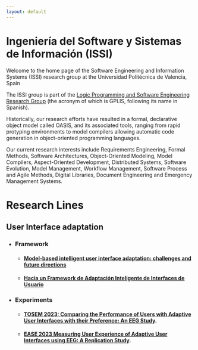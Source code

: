 ```yaml
---
layout: default
---
```


# Ingeniería del Software y Sistemas de Información (ISSI)

Welcome to the home page of the Software Engineering and Information Systems (ISSI) research group at the Universidad Politécnica de Valencia, Spain 

The ISSI group is part of the [Logic Programming and Software Engineering Research Group](http://www.dsic.upv.es/users/elp/gplis.html) (the acronym of which is GPLIS, following its name in Spanish).

Historically, our research efforts have resulted in  a formal, declarative object model called OASIS, and its associated tools, ranging from rapid protyping environments to model compilers allowing automatic code generation in object-oriented programming languages.

Our current research interests include Requirements Engineering, Formal Methods, Software Architectures, Object-Oriented Modeling, Model Compilers, Aspect-Oriented Development, Distributed Systems, Software Evolution, Model Management, Workflow Management, Software Process and Agile Methods, Digital Libraries, Document Engineering and Emergency Management Systems.

# Research Lines

## User Interface adaptation
- ### Framework
  - #### [Model-based intelligent user interface adaptation: challenges and future directions](https://doi.org/10.1007/s10270-021-00909-7)
  - #### [Hacia un Framework de Adaptación Inteligente de Interfaces de Usuario](http://hdl.handle.net/11705/JISBD/2022/8212)
 
- ### Experiments
  - #### [TOSEM 2023: Comparing the Performance of Users with Adaptive User Interfaces with their Preference: An EEG Study](./pages/experiment-1.html).
  - #### [EASE 2023 Measuring User Experience of Adaptive User Interfaces using EEG: A Replication Study](./pages/experiment-2.html).

